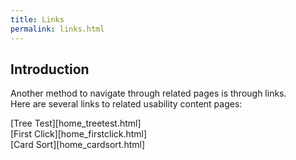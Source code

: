 ```yaml
---
title: Links  
permalink: links.html
---
```

## Introduction   
Another method to navigate through related pages is through links.  
Here are several links to related usability content pages:  

[Tree Test][home_treetest.html]  
[First Click][home_firstclick.html]  
[Card Sort][home_cardsort.html]   

 

